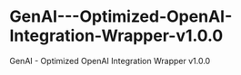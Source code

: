 # GenAI---Optimized-OpenAI-Integration-Wrapper-v1.0.0
GenAI - Optimized OpenAI Integration Wrapper v1.0.0
